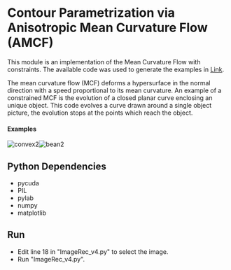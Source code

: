 # Contour Parametrization via Anisotropic Mean Curvature Flow (AMCF)

This module is an implementation of the Mean Curvature Flow with constraints. The available code was used to generate the examples in [Link]().

The mean curvature flow (MCF) deforms a hypersurface in the normal direction with a speed proportional to its mean curvature. An example of a constrained MCF is the evolution of a closed planar curve enclosing an unique object. This code evolves a curve drawn around a single object picture, the evolution stops at the points which reach the object.

#### Examples

![convex2](https://user-images.githubusercontent.com/36924228/37216935-c83e5b6e-2381-11e8-864b-15df43a98197.gif)![bean2](https://user-images.githubusercontent.com/36924228/37216917-b2243f7e-2381-11e8-8d95-18383fa96c08.gif)


## Python Dependencies 

- pycuda
- PIL
- pylab
- numpy
- matplotlib

## Run 

- Edit line 18 in "ImageRec_v4.py" to select the image.
- Run "ImageRec_v4.py".
